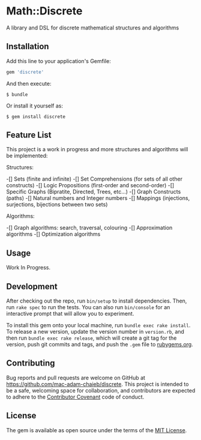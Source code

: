 # Math::Discrete

A library and DSL for discrete mathematical structures and algorithms

## Installation

Add this line to your application's Gemfile:

```ruby
gem 'discrete'
```

And then execute:

    $ bundle

Or install it yourself as:

    $ gem install discrete

## Feature List

This project is a work in progress and more structures and algorithms will be implemented:

Structures:

-[] Sets (finite and infinite)
-[] Set Comprehensions (for sets of all other constructs)
-[] Logic Propositions (first-order and second-order)
-[] Specific Graphs (Bipratite, Directed, Trees, etc...)
-[] Graph Constructs (paths)
-[] Natural numbers and Integer numbers
-[] Mappings (injections, surjections, bijections between two sets)

Algorithms:

-[] Graph algorithms: search, traversal, colouring
-[] Approximation algorithms
-[] Optimization algorithms

## Usage

Work In Progress.

## Development

After checking out the repo, run `bin/setup` to install dependencies. Then, run `rake spec` to run the tests. You can also run `bin/console` for an interactive prompt that will allow you to experiment.

To install this gem onto your local machine, run `bundle exec rake install`. To release a new version, update the version number in `version.rb`, and then run `bundle exec rake release`, which will create a git tag for the version, push git commits and tags, and push the `.gem` file to [rubygems.org](https://rubygems.org).

## Contributing

Bug reports and pull requests are welcome on GitHub at https://github.com/mac-adam-chaieb/discrete. This project is intended to be a safe, welcoming space for collaboration, and contributors are expected to adhere to the [Contributor Covenant](contributor-covenant.org) code of conduct.


## License

The gem is available as open source under the terms of the [MIT License](http://opensource.org/licenses/MIT).

